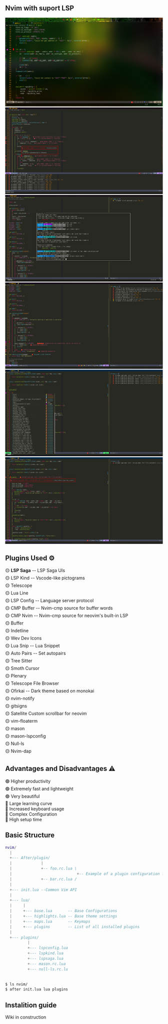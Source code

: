 ## Nvim with suport LSP
<!--<img src="images/main_3.jpg" alt="Main screen theme 4" height="520">-->
<img src="images/main_3.png" alt="Main screen theme 4">
<img src="images/i3_screenshot_2023-04-16-19-46-05.png" alt="Main screen theme 4"">
<img src="images/i3_screenshot_2023-04-16-21-15-08.png" alt="Main screen theme 4"">
<img src="images/i3_screenshot_2023-04-16-21-29-57.png" alt="Main screen theme 4"">
<img src="images/i3_screenshot_2023-04-16-22-12-58.png" alt="Main screen theme 4"">
<img src="images/i3_screenshot_2023-04-16-22-13-13.png" alt="Main screen theme 4"">

## Plugins Used ⚙️
🟡 **LSP Saga** -- LSP Saga UIs<br>
🟡 LSP Kind -- Vscode-like pictograms<br>
🟡 Telescope<br>
🟡 Lua Line<br>
🟡 LSP Config -- Language server protocol<br>
🟡 CMP Buffer  -- Nvim-cmp source for buffer words<br>
🟡 CMP Nvim -- Nvim-cmp source for neovim's built-in LSP<br>
🟡 Buffer<br>
🟡 Indetline<br>
🟡 Wev Dev Icons<br>
🟡 Lua Snip -- Lua Snippet<br>
🟡 Auto Pairs -- Set autopairs<br>
🟡 Tree Sitter<br>
🟡 Smoth Cursor<br>
🟡 Plenary<br>
🟡 Telescope File Browser<br>
🟡 Ofirkai -- Dark theme based on monokai<br>
🟡 nvim-notify<br>
🟡 gitsigns<br>
🟡 Satellite Custom scrollbar for neovim<br>
🟡 vim-floaterm<br>
🟡 mason<br>
🟡 mason-lspconfig<br>
🟡 Null-ls<br>
🟡 Nvim-dap<br>

## Advantages and Disadvantages ⚠️
🟢 Higher productivity<br>
🟢 Extremely fast and lightweight<br>
🟢 Very beautiful<br>
🔴 Large learning curve<br>
🔴 Increased keyboard usage<br>
🔴 Complex Configuration<br>
🔴 High setup time<br>

## Basic Structure
```lua
nvim/
  |
  +--- After/plugin/
  |             |
  |             +-- foo.rc.lua \
  |                             +-- Example of a plugin configuration file
  |             +-- bar.rc.lua /
  |
  +--- init.lua --Common Vim API
  |
  +--- lua/
  |     |
  |     +--- base.lua       -- Base Configurations
  |     +--- highlights.lua -- Base theme settings
  |     +--- maps.lua       -- Keymaps
  |     +--- plugins        -- List of all installed plugins
  |
  +--- plugins/
          |
          +--- lspconfig.lua
          +--- lspkind.lua
          +--- lspsaga.lua
          +--- mason.rc.lua
          +--- null-ls.rc.lu
  
```
```sh
$ ls nvim/
$ after init.lua lua plugins
```

## Instalition guide
Wiki in construction
